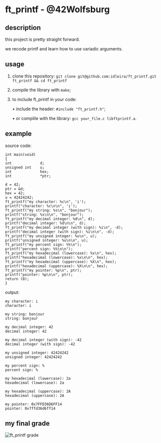 # ft_printf - @42Wolfsburg
## description
this project is pretty straight forward.

we recode printf and learn how to use variadic arguments.

## usage
1. clone this repository: `git clone git@github.com:idleira/ft_printf.git ft_printf && cd ft_printf`
2. compile the library with `make`;
3. to include ft_printf in your code:
  
   • include the header: `#include "ft_printf.h"`;

   • or complile with the library: `gcc your_file.c libftprintf.a`.
   
## example
source code:

```
int	main(void)
{
int				d;
unsigned int	u;
int				hex;
int				*ptr;

d = 42;
ptr = &d;
hex = 42;
u = 42424242;
ft_printf("my character: %c\n", 'i');
printf("character: %c\n\n", 'i');
ft_printf("my string: %s\n", "bonjour");
printf("string: %s\n\n", "bonjour");
ft_printf("my decimal integer: %d\n", d);
printf("decimal integer: %d\n\n", d);
ft_printf("my decimal integer (with sign): %i\n", -d);
printf("decimal integer (with sign): %i\n\n", -d);
ft_printf("my unsigned integer: %u\n", u);
printf("unsigned integer: %u\n\n", u);
ft_printf("my percent sign: %%\n");
printf("percent sign: %%\n\n");
ft_printf("my hexadecimal (lowercase): %x\n", hex);
printf("hexadecimal (lowercase): %x\n\n", hex);
ft_printf("my hexadecimal (uppercase): %X\n", hex);
printf("hexadecimal (uppercase): %X\n\n", hex);
ft_printf("my pointer: %p\n", ptr);
printf("pointer: %p\n\n", ptr);
return (0);
}
```

output:

```
my character: i
character: i

my string: bonjour
string: bonjour

my decimal integer: 42
decimal integer: 42

my decimal integer (with sign): -42
decimal integer (with sign): -42

my unsigned integer: 42424242
unsigned integer: 42424242

my percent sign: %
percent sign: %

my hexadecimal (lowercase): 2a
hexadecimal (lowercase): 2a

my hexadecimal (uppercase): 2A
hexadecimal (uppercase): 2A

my pointer: 0x7FFD36D6FF14
pointer: 0x7ffd36d6ff14

```

## my final grade
![ft_printf grade](https://github.com/idleira/ft_printf/assets/127216218/fdba572f-78fb-463c-9fe8-b5b51f8b954b)
